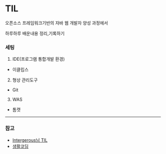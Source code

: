 # TIL

오픈소스 프레임워크기반의 자바 웹 개발자 양성 과정에서

하루하루 배운내용 정리,기록하기

### 세팅
1. IDE(프로그램 통합개발 환경)
  - 이클립스
2. 형상 관리도구
  - Git
3. WAS
  - 톰캣

<hr>
<h3>참고</h3>

* [Intergerous님 TIL](https://github.com/Integerous/TIL)
* [생활코딩](https://opentutorials.org/course/1)
